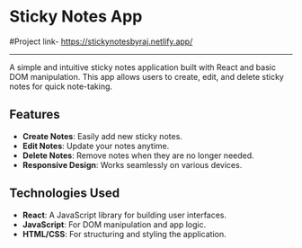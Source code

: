 # Sticky Notes App

#Project link- https://stickynotesbyraj.netlify.app/
<hr/>
A simple and intuitive sticky notes application built with React and basic DOM manipulation. This app allows users to create, edit, and delete sticky notes for quick note-taking.

## Features

- **Create Notes**: Easily add new sticky notes.
- **Edit Notes**: Update your notes anytime.
- **Delete Notes**: Remove notes when they are no longer needed.
- **Responsive Design**: Works seamlessly on various devices.

## Technologies Used

- **React**: A JavaScript library for building user interfaces.
- **JavaScript**: For DOM manipulation and app logic.
- **HTML/CSS**: For structuring and styling the application.
